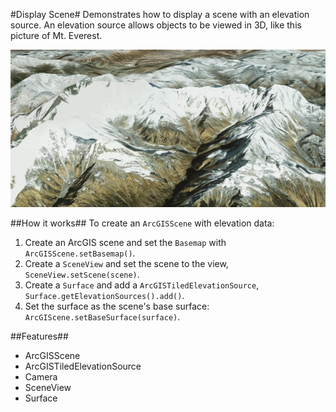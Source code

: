 #Display Scene#
Demonstrates how to display a scene with an elevation source. An elevation source allows objects to be viewed in 3D, like this picture of Mt. Everest.

![](DisplayScene.png)

##How it works##
To create an `ArcGISScene` with elevation data:

1. Create an ArcGIS scene and set the `Basemap` with `ArcGISScene.setBasemap()`.
2. Create a `SceneView` and set the scene to the view, `SceneView.setScene(scene)`.
3. Create a `Surface` and add a `ArcGISTiledElevationSource`, `Surface.getElevationSources().add()`.
4. Set the surface as the scene's base surface: `ArcGIScene.setBaseSurface(surface)`.

##Features##
- ArcGISScene
- ArcGISTiledElevationSource
- Camera
- SceneView
- Surface
